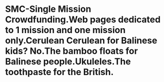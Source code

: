 # SMC-Single Mission Crowdfunding.Web pages dedicated to 1 mission and one mission only.Cerulean Cerulean for Balinese kids? No.The bamboo floats for Balinese people.Ukuleles.The toothpaste for the British.
